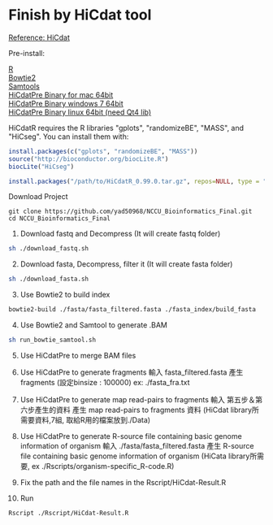 Finish by HiCdat tool
=========================

[Reference: HiCdat](https://github.com/MWSchmid/HiCdat)

Pre-install:

[R](https://www.r-project.org/)</br>
[Bowtie2](http://bowtie-bio.sourceforge.net/bowtie2/index.shtml)</br>
[Samtools](http://samtools.sourceforge.net/)</br>
[HiCdatPre Binary for mac 64bit](https://github.com/MWSchmid/HiCdat/blob/master/other/mac_64bit.zip?raw=true)</br>
[HiCdatPre Binary windows 7 64bit](https://github.com/MWSchmid/HiCdat/blob/master/other/windows_64bit.zip?raw=true)</br>
[HiCdatPre Binary linux 64bit (need Qt4 lib)](https://github.com/MWSchmid/HiCdat/blob/master/other/linux_64bit.zip?raw=true)</br>

HiCdatR requires the R libraries "gplots", "randomizeBE", "MASS", and "HiCseg". You can install them with:
```r
install.packages(c("gplots", "randomizeBE", "MASS"))
source("http://bioconductor.org/biocLite.R")
biocLite("HiCseg")

install.packages("/path/to/HiCdatR_0.99.0.tar.gz", repos=NULL, type = "source")
```


Download Project
```
git clone https://github.com/yad50968/NCCU_Bioinformatics_Final.git
cd NCCU_Bioinformatics_Final
```

1. Download fastq and Decompress (It will create fastq folder)
```sh
sh ./download_fastq.sh
```


2. Download fasta, Decompress, filter it (It will create fasta folder)
```sh
sh ./download_fasta.sh
```

3. Use Bowtie2 to build index
```sh
bowtie2-build ./fasta/fasta_filtered.fasta ./fasta_index/build_fasta
```

4. Use Bowtie2 and Samtool to generate .BAM
```sh
sh run_bowtie_samtool.sh
```

5. Use HiCdatPre to merge BAM files
6. Use HiCdatPre to generate fragments 輸入 fasta_filtered.fasta 產生 fragments (設定binsize : 100000) ex: ./fasta_fra.txt
7. Use HiCdatPre to generate map read-pairs to fragments  輸入 第五步＆第六步產生的資料 產生 map read-pairs to fragments 資料 (HiCdat library所需要資料,7組, 取給R用的檔案放到./Data)
8. Use HiCdatPre to generate R-source file containing basic genome information of organism   輸入 ./fasta/fasta_filtered.fasta 產生 R-source file containing basic genome information of organism (HiCata library所需要, ex ./Rscripts/organism-specific_R-code.R)

9. Fix the path and the file names in the Rscript/HiCdat-Result.R 
10. Run
```sh
Rscript ./Rscript/HiCdat-Result.R
```

